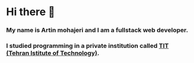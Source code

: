 # Hi there 👋
### My name is Artin mohajeri and I am a fullstack web developer.
### I studied programming in a private institution called [TIT (Tehran Istitute of Technology)](https://www.linkedin.com/company/mft-tit/people/).
